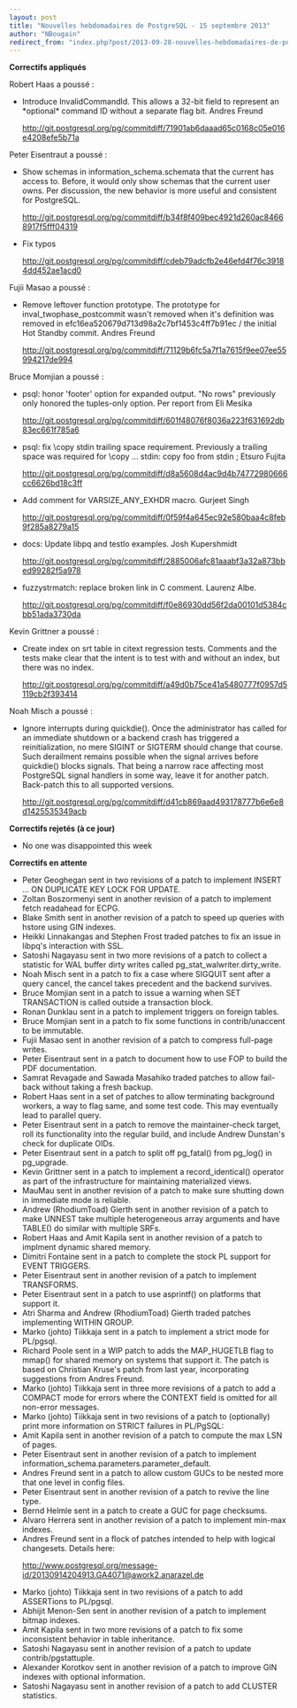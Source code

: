 ```yaml
---
layout: post
title: "Nouvelles hebdomadaires de PostgreSQL - 15 septembre 2013"
author: "NBougain"
redirect_from: "index.php?post/2013-09-28-nouvelles-hebdomadaires-de-postgresql-15-septembre-2013 "
---
```




<p><strong>Correctifs appliqu&eacute;s</strong></p>

<p>Robert Haas a pouss&eacute;&nbsp;:</p>

<ul>

<li>Introduce InvalidCommandId. This allows a 32-bit field to represent an *optional* command ID without a separate flag bit. Andres Freund 

<a target="_blank" href="http://git.postgresql.org/pg/commitdiff/71901ab6daaad65c0168c05e016e4208efe5b71a">http://git.postgresql.org/pg/commitdiff/71901ab6daaad65c0168c05e016e4208efe5b71a</a></li>

</ul>

<p>Peter Eisentraut a pouss&eacute;&nbsp;:</p>

<ul>

<li>Show schemas in information_schema.schemata that the current has access to. Before, it would only show schemas that the current user owns. Per discussion, the new behavior is more useful and consistent for PostgreSQL. 

<a target="_blank" href="http://git.postgresql.org/pg/commitdiff/b34f8f409bec4921d260ac84668917f5fff04319">http://git.postgresql.org/pg/commitdiff/b34f8f409bec4921d260ac84668917f5fff04319</a></li>

<li>Fix typos 

<a target="_blank" href="http://git.postgresql.org/pg/commitdiff/cdeb79adcfb2e46efd4f76c39184dd452ae1acd0">http://git.postgresql.org/pg/commitdiff/cdeb79adcfb2e46efd4f76c39184dd452ae1acd0</a></li>

</ul>

<p>Fujii Masao a pouss&eacute;&nbsp;:</p>

<ul>

<li>Remove leftover function prototype. The prototype for inval_twophase_postcommit wasn't removed when it's definition was removed in efc16ea520679d713d98a2c7bf1453c4ff7b91ec / the initial Hot Standby commit. Andres Freund 

<a target="_blank" href="http://git.postgresql.org/pg/commitdiff/71129b6fc5a7f1a7615f9ee07ee55994217de994">http://git.postgresql.org/pg/commitdiff/71129b6fc5a7f1a7615f9ee07ee55994217de994</a></li>

</ul>

<p>Bruce Momjian a pouss&eacute;&nbsp;:</p>

<ul>

<li>psql: honor 'footer' option for expanded output. "No rows" previously only honored the tuples-only option. Per report from Eli Mesika 

<a target="_blank" href="http://git.postgresql.org/pg/commitdiff/601f48076f8036a223f631692db83ec661f785a6">http://git.postgresql.org/pg/commitdiff/601f48076f8036a223f631692db83ec661f785a6</a></li>

<li>psql: fix \copy stdin trailing space requirement. Previously a trailing space was required for \copy ... stdin: copy foo from stdin ; Etsuro Fujita 

<a target="_blank" href="http://git.postgresql.org/pg/commitdiff/d8a5608d4ac9d4b74772980666cc6626bd18c3ff">http://git.postgresql.org/pg/commitdiff/d8a5608d4ac9d4b74772980666cc6626bd18c3ff</a></li>

<li>Add comment for VARSIZE_ANY_EXHDR macro. Gurjeet Singh 

<a target="_blank" href="http://git.postgresql.org/pg/commitdiff/0f59f4a645ec92e580baa4c8feb9f285a8279a15">http://git.postgresql.org/pg/commitdiff/0f59f4a645ec92e580baa4c8feb9f285a8279a15</a></li>

<li>docs: Update libpq and testlo examples. Josh Kupershmidt 

<a target="_blank" href="http://git.postgresql.org/pg/commitdiff/2885006afc81aaabf3a32a873bbed99282f5a978">http://git.postgresql.org/pg/commitdiff/2885006afc81aaabf3a32a873bbed99282f5a978</a></li>

<li>fuzzystrmatch: replace broken link in C comment. Laurenz Albe. 

<a target="_blank" href="http://git.postgresql.org/pg/commitdiff/f0e86930dd56f2da00101d5384cbb51ada3730da">http://git.postgresql.org/pg/commitdiff/f0e86930dd56f2da00101d5384cbb51ada3730da</a></li>

</ul>

<p>Kevin Grittner a pouss&eacute;&nbsp;:</p>

<ul>

<li>Create index on srt table in citext regression tests. Comments and the tests make clear that the intent is to test with and without an index, but there was no index. 

<a target="_blank" href="http://git.postgresql.org/pg/commitdiff/a49d0b75ce41a5480777f0957d5119cb2f393414">http://git.postgresql.org/pg/commitdiff/a49d0b75ce41a5480777f0957d5119cb2f393414</a></li>

</ul>

<p>Noah Misch a pouss&eacute;&nbsp;:</p>

<ul>

<li>Ignore interrupts during quickdie(). Once the administrator has called for an immediate shutdown or a backend crash has triggered a reinitialization, no mere SIGINT or SIGTERM should change that course. Such derailment remains possible when the signal arrives before quickdie() blocks signals. That being a narrow race affecting most PostgreSQL signal handlers in some way, leave it for another patch. Back-patch this to all supported versions. 

<a target="_blank" href="http://git.postgresql.org/pg/commitdiff/d41cb869aad493178777b6e6e8d1425535349acb">http://git.postgresql.org/pg/commitdiff/d41cb869aad493178777b6e6e8d1425535349acb</a></li>

</ul>

<p><strong>Correctifs rejet&eacute;s (&agrave; ce jour)</strong></p>

<ul>

<li>No one was disappointed this week</li>

</ul>

<p><strong>Correctifs en attente</strong></p>

<ul>

<li>Peter Geoghegan sent in two revisions of a patch to implement INSERT ... ON DUPLICATE KEY LOCK FOR UPDATE.</li>

<li>Zoltan Boszormenyi sent in another revision of a patch to implement fetch readahead for ECPG.</li>

<li>Blake Smith sent in another revision of a patch to speed up queries with hstore using GIN indexes.</li>

<li>Heikki Linnakangas and Stephen Frost traded patches to fix an issue in libpq's interaction with SSL.</li>

<li>Satoshi Nagayasu sent in two more revisions of a patch to collect a statistic for WAL buffer dirty writes called pg_stat_walwriter.dirty_write.</li>

<li>Noah Misch sent in a patch to fix a case where SIGQUIT sent after a query cancel, the cancel takes precedent and the backend survives.</li>

<li>Bruce Momjian sent in a patch to issue a warning when SET TRANSACTION is called outside a transaction block.</li>

<li>Ronan Dunklau sent in a patch to implement triggers on foreign tables.</li>

<li>Bruce Momjian sent in a patch to fix some functions in contrib/unaccent to be immutable.</li>

<li>Fujii Masao sent in another revision of a patch to compress full-page writes.</li>

<li>Peter Eisentraut sent in a patch to document how to use FOP to build the PDF documentation.</li>

<li>Samrat Revagade and Sawada Masahiko traded patches to allow fail-back without taking a fresh backup.</li>

<li>Robert Haas sent in a set of patches to allow terminating background workers, a way to flag same, and some test code. This may eventually lead to parallel query.</li>

<li>Peter Eisentraut sent in a patch to remove the maintainer-check target, roll its functionality into the regular build, and include Andrew Dunstan's check for duplicate OIDs.</li>

<li>Peter Eisentraut sent in a patch to split off pg_fatal() from pg_log() in pg_upgrade.</li>

<li>Kevin Grittner sent in a patch to implement a record_identical() operator as part of the infrastructure for maintaining materialized views.</li>

<li>MauMau sent in another revision of a patch to make sure shutting down in immediate mode is reliable.</li>

<li>Andrew (RhodiumToad) Gierth sent in another revision of a patch to make UNNEST take multiple heterogeneous array arguments and have TABLE() do similar with multiple SRFs.</li>

<li>Robert Haas and Amit Kapila sent in another revision of a patch to implment dynamic shared memory.</li>

<li>Dimitri Fontaine sent in a patch to complete the stock PL support for EVENT TRIGGERS.</li>

<li>Peter Eisentraut sent in another revision of a patch to implement TRANSFORMS.</li>

<li>Peter Eisentraut sent in a patch to use asprintf() on platforms that support it.</li>

<li>Atri Sharma and Andrew (RhodiumToad) Gierth traded patches implementing WITHIN GROUP.</li>

<li>Marko (johto) Tiikkaja sent in a patch to implement a strict mode for PL/pgsql.</li>

<li>Richard Poole sent in a WIP patch to adds the MAP_HUGETLB flag to mmap() for shared memory on systems that support it. The patch is based on Christian Kruse's patch from last year, incorporating suggestions from Andres Freund.</li>

<li>Marko (johto) Tiikkaja sent in three more revisions of a patch to add a COMPACT mode for errors where the CONTEXT field is omitted for all non-error messages.</li>

<li>Marko (johto) Tiikkaja sent in two revisions of a patch to (optionally) print more information on STRICT failures in PL/PgSQL:</li>

<li>Amit Kapila sent in another revision of a patch to compute the max LSN of pages.</li>

<li>Peter Eisentraut sent in another revision of a patch to implement information_schema.parameters.parameter_default.</li>

<li>Andres Freund sent in a patch to allow custom GUCs to be nested more that one level in config files.</li>

<li>Peter Eisentraut sent in another revision of a patch to revive the line type.</li>

<li>Bernd Helmle sent in a patch to create a GUC for page checksums.</li>

<li>Alvaro Herrera sent in another revision of a patch to implement min-max indexes.</li>

<li>Andres Freund sent in a flock of patches intended to help with logical changesets. Details here: 

<a target="_blank" href="http://www.postgresql.org/message-id/20130914204913.GA4071@awork2.anarazel.de">http://www.postgresql.org/message-id/20130914204913.GA4071@awork2.anarazel.de</a></li>

<li>Marko (johto) Tiikkaja sent in two revisions of a patch to add ASSERTions to PL/pgsql.</li>

<li>Abhijit Menon-Sen sent in another revision of a patch to implement bitmap indexes.</li>

<li>Amit Kapila sent in two more revisions of a patch to fix some inconsistent behavior in table inheritance.</li>

<li>Satoshi Nagayasu sent in another revision of a patch to update contrib/pgstattuple.</li>

<li>Alexander Korotkov sent in another revision of a patch to improve GIN indexes with optional information.</li>

<li>Satoshi Nagayasu sent in another revision of a patch to add CLUSTER statistics.</li>

</ul>
